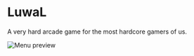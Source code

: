 
# LuwaL
A very hard arcade game for the most hardcore gamers of us.

![Menu preview](docs/menu.png)
